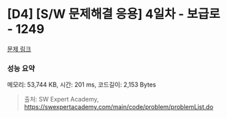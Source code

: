 # [D4] [S/W 문제해결 응용] 4일차 - 보급로 - 1249 

[문제 링크](https://swexpertacademy.com/main/code/problem/problemDetail.do?contestProbId=AV15QRX6APsCFAYD) 

### 성능 요약

메모리: 53,744 KB, 시간: 201 ms, 코드길이: 2,153 Bytes



> 출처: SW Expert Academy, https://swexpertacademy.com/main/code/problem/problemList.do